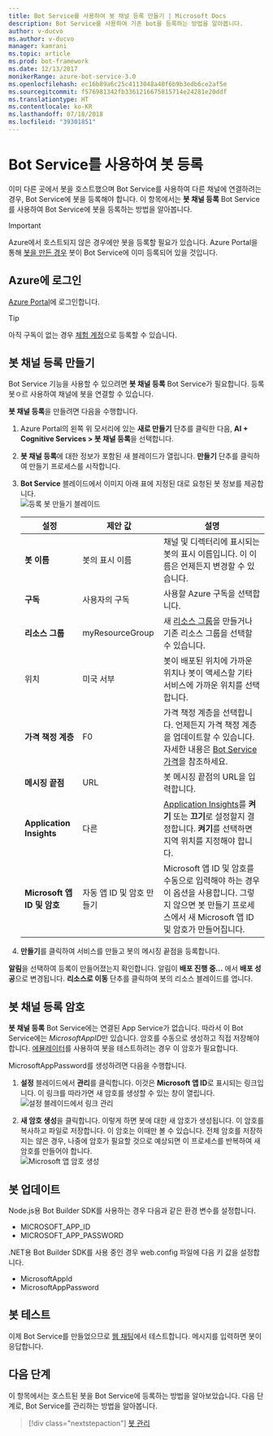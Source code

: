 ```yaml
---
title: Bot Service를 사용하여 봇 채널 등록 만들기 | Microsoft Docs
description: Bot Service를 사용하여 기존 bot을 등록하는 방법을 알아봅니다.
author: v-ducvo
ms.author: v-ducvo
manager: kamrani
ms.topic: article
ms.prod: bot-framework
ms.date: 12/13/2017
monikerRange: azure-bot-service-3.0
ms.openlocfilehash: ec16b89a6c25c4113048a40f6b9b3edb6ce2af5e
ms.sourcegitcommit: f576981342fb3361216675815714e24281e20ddf
ms.translationtype: HT
ms.contentlocale: ko-KR
ms.lasthandoff: 07/18/2018
ms.locfileid: "39301851"
---
```

# <a name="register-a-bot-with-bot-service"></a>Bot Service를 사용하여 봇 등록
이미 다른 곳에서 봇을 호스트했으며 Bot Service를 사용하여 다른 채널에 연결하려는 경우, Bot Service에 봇을 등록해야 합니다. 이 항목에서는 **봇 채널 등록** Bot Service를 사용하여 Bot Service에 봇을 등록하는 방법을 알아봅니다.

> [!IMPORTANT] 
> Azure에서 호스트되지 않은 경우에만 봇을 등록할 필요가 있습니다. Azure Portal을 통해 [봇을 만든 경우](bot-service-quickstart.md) 봇이 Bot Service에 이미 등록되어 있을 것입니다.

## <a name="log-in-to-azure"></a>Azure에 로그인
[Azure Portal](http://portal.azure.com)에 로그인합니다.

> [!TIP]
> 아직 구독이 없는 경우 <a href="https://azure.microsoft.com/en-us/free/" target="_blank">체험 계정</a>으로 등록할 수 있습니다.

## <a name="create-a-bot-channels-registration"></a>봇 채널 등록 만들기
Bot Service 기능을 사용할 수 있으려면 **봇 채널 등록** Bot Service가 필요합니다. 등록 봇ㅇ르 사용하여 채널에 봇을 연결할 수 있습니다.

**봇 채널 등록**을 만들려면 다음을 수행합니다.

1. Azure Portal의 왼쪽 위 모서리에 있는 **새로 만들기** 단추를 클릭한 다음, **AI + Cognitive Services > 봇 채널 등록**을 선택합니다. 

2. **봇 채널 등록**에 대한 정보가 포함된 새 블레이드가 열립니다. **만들기** 단추를 클릭하여 만들기 프로세스를 시작합니다. 

3. **Bot Service** 블레이드에서 이미지 아래 표에 지정된 대로 요청된 봇 정보를 제공합니다.  <br/>
   ![등록 봇 만들기 블레이드](~/media/azure-bot-quickstarts/registration-create-bot-service-blade.png)


   |                    설정                     |         제안 값         |                                                                                                  설명                                                                                                  |
   |------------------------------------------------|---------------------------------|---------------------------------------------------------------------------------------------------------------------------------------------------------------------------------------------------------------|
   |           <strong>봇 이름</strong>            |     봇의 표시 이름     |                                                  채널 및 디렉터리에 표시되는 봇의 표시 이름입니다. 이 이름은 언제든지 변경할 수 있습니다.                                                  |
   |         <strong>구독</strong>          |        사용자의 구독        |                                                                                사용할 Azure 구독을 선택합니다.                                                                                 |
   |        <strong>리소스 그룹</strong>         |         myResourceGroup         |                                 새 [리소스 그룹](/azure/azure-resource-manager/resource-group-overview#resource-groups)을 만들거나 기존 리소스 그룹을 선택할 수 있습니다.                                  |
   |                    위치                    |             미국 서부             |                                                        봇이 배포된 위치에 가까운 위치나 봇이 액세스할 기타 서비스에 가까운 위치를 선택합니다.                                                         |
   |         <strong>가격 책정 계층</strong>          |               F0                |             가격 책정 계층을 선택합니다. 언제든지 가격 책정 계층을 업데이트할 수 있습니다. 자세한 내용은 [Bot Service 가격](https://azure.microsoft.com/en-us/pricing/details/bot-service/)을 참조하세요.              |
   |      <strong>메시징 끝점</strong>       |               URL               |                                                                               봇 메시징 끝점의 URL을 입력합니다.                                                                                |
   |     <strong>Application Insights</strong>      |               다른                | [Application Insights](bot-service-manage-analytics.md)를 <strong>켜기</strong> 또는 <strong>끄기</strong>로 설정할지 결정합니다. <strong>켜기</strong>를 선택하면 지역 위치를 지정해야 합니다. |
   | <strong>Microsoft 앱 ID 및 암호</strong> | 자동 앱 ID 및 암호 만들기 |              Microsoft 앱 ID 및 암호를 수동으로 입력해야 하는 경우 이 옵션을 사용합니다. 그렇지 않으면 봇 만들기 프로세스에서 새 Microsoft 앱 ID 및 암호가 만들어집니다.               |


4. **만들기**를 클릭하여 서비스를 만들고 봇의 메시징 끝점을 등록합니다.

**알림**을 선택하여 등록이 만들어졌는지 확인합니다. 알림이 **배포 진행 중...** 에서 **배포 성공**으로 변경됩니다. **리소스로 이동** 단추를 클릭하여 봇의 리소스 블레이드를 엽니다. 

## <a name="bot-channels-registration-password"></a>봇 채널 등록 암호

**봇 채널 등록** Bot Service에는 연결된 App Service가 없습니다. 따라서 이 Bot Service에는 *MicrosoftAppID*만 있습니다. 암호를 수동으로 생성하고 직접 저장해야 합니다. [에뮬레이터](bot-service-debug-emulator.md)를 사용하여 봇을 테스트하려는 경우 이 암호가 필요합니다.

MicrosoftAppPassword를 생성하려면 다음을 수행합니다.

1. **설정** 블레이드에서 **관리**를 클릭합니다. 이것은 **Microsoft 앱 ID**로 표시되는 링크입니다. 이 링크를 따라가면 새 암호를 생성할 수 있는 창이 열립니다. <br/>
  ![설정 블레이드에서 링크 관리](~/media/azure-bot-quickstarts/registration-settings-manage-link.png)

2. **새 암호 생성**을 클릭합니다. 이렇게 하면 봇에 대한 새 암호가 생성됩니다. 이 암호를 복사하고 파일로 저장합니다. 이 암호는 이때만 볼 수 있습니다. 전체 암호를 저장하지는 않은 경우, 나중에 암호가 필요할 것으로 예상되면 이 프로세스를 반복하여 새 암호를 만들어야 합니다. <br/>
  ![Microsoft 앱 암호 생성](~/media/azure-bot-quickstarts/registration-generate-app-password.png)

## <a name="update-the-bot"></a>봇 업데이트

Node.js용 Bot Builder SDK를 사용하는 경우 다음과 같은 환경 변수를 설정합니다.

* MICROSOFT_APP_ID
* MICROSOFT_APP_PASSWORD

.NET용 Bot Builder SDK를 사용 중인 경우 web.config 파일에 다음 키 값을 설정합니다.

* MicrosoftAppId
* MicrosoftAppPassword

## <a name="test-the-bot"></a>봇 테스트

이제 Bot Service를 만들었으므로 [웹 채팅](bot-service-manage-test-webchat.md)에서 테스트합니다. 메시지를 입력하면 봇이 응답합니다.

## <a name="next-steps"></a>다음 단계

이 항목에서는 호스트된 봇을 Bot Service에 등록하는 방법을 알아보았습니다. 다음 단계로, Bot Service를 관리하는 방법을 알아봅니다.

> [!div class="nextstepaction"]
> [봇 관리](bot-service-manage-overview.md)

